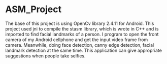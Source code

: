 # ASM_Project

The base of this project is using OpenCv library 2.4.11 for Android. This project used jni to compile the stasm library, which is wrote in C++ and is imported to find facial landmarks of a person. I program to open the front camera of my Android cellphone and get the input video frame from camera. Meanwhile, doing face detection, canny edge detection, facial landmark detection at the same time. This application can give appropriate suggestions when people take selfies.